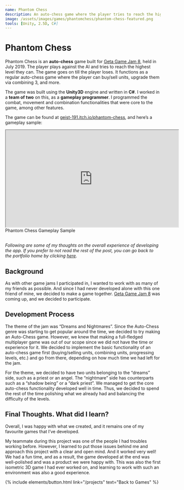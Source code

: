 ```yaml
---
name: Phantom Chess
description: An auto-chess game where the player tries to reach the highest score they can against the AI.
image: /assets/images/games/phantomchess/phantom-chess-featured.png
tools: [Unity, 2.5D, C#]
---
```


# Phantom Chess

Phantom Chess is an **auto-chess** game built for [Geta Game Jam 8](https://itch.io/jam/geta-game-jam-8), held in July 2019. The player plays against the AI and tries to reach the highest level they can. The game goes on till the player loses. It functions as a regular auto-chess game where the player can buy/sell units, upgrade them via combining 3, and more.

The game was built using the **Unity3D** engine and written in **C#**. I worked in a **team of two** on this, as a **gameplay programmer**. I programmed the combat, movement and combination functionalities that were core to the game, among other features.

The game can be found at [geist-191.itch.io/phantom-chess](https://geist-191.itch.io/phantom-chess), and here’s a gameplay sample:

<div class="row">
    <div class="col-sm mt-3 ratio ratio-16x9 center-block">
        <iframe width="560" height="315" src="https://www.youtube.com/embed/SIABluFUO4M" title="Phantom Chess Gameplay Sample" allowfullscreen class="w-80 p-3"></iframe>
    </div>
</div>
<div class="text-center">
    Phantom Chess Gameplay Sample
</div>

<br/>

*Following are some of my thoughts on the overall experience of developing the app. If you prefer to not read the rest of the post, you can go back to the portfolio home by clicking [here](/projects).*



## Background

As with other game jams I participated in, I wanted to work with as many of my friends as possible. And since I had never developed alone with this one friend of mine, we decided to make a game together. [Geta Game Jam 8](https://itch.io/jam/geta-game-jam-8) was coming up, and we decided to participate.

## Development Process

The theme of the jam was “Dreams and Nightmares”. Since the Auto-Chess genre was starting to get popular around the time, we decided to try making an Auto-Chess game. However, we knew that making a full-fledged multiplayer game was out of our scope since we did not have the time or experience for it. We decided to implement the basic functionality of an auto-chess game first (buying/selling units, combining units, progressing levels, etc.) and go from there, depending on how much time we had left for the jam.

For the theme, we decided to have two units belonging to the “dreams” side, such as a priest or an angel. The “nightmare” side has counterparts such as a “shadow being” or a “dark priest”. We managed to get the core auto-chess functionality developed well in time. Thus, we decided to spend the rest of the time polishing what we already had and balancing the difficulty of the levels.

## Final Thoughts. What did I learn?

Overall, I was happy with what we created, and it remains one of my favourite games that I’ve developed.

My teammate during this project was one of the people I had troubles working before. However, I learned to put those issues behind me and approach this project with a clear and open mind. And it worked very well! We had a fun time, and as a result, the game developed at the end was well-polished and was a product we were happy with. This was also the first isometric 3D game I had ever worked on, and learning to work with such an environment was also a good experience.


<p class="text-center">
{% include elements/button.html link="/projects" text="Back to Games" %}
</p>